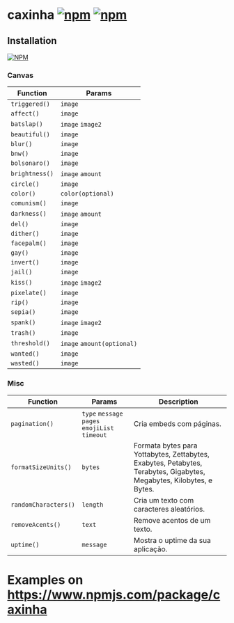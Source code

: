 # caxinha [![npm](https://img.shields.io/npm/v/caxinha.svg)](https://www.npmjs.com/package/caxinha) [![npm](https://img.shields.io/npm/dt/caxinha.svg?maxAge=3600)](https://www.npmjs.com/package/caxinha)

## Installation
[![NPM](https://nodei.co/npm/caxinha.png?downloads=true&downloadRank=true&stars=true)](https://nodei.co/npm/caxinha/)

### Canvas

| Function  | Params |
| -------- | ------ |
| `triggered()` | `image` |
| `affect()` | `image` |
| `batslap()` | `image` `image2` |
| `beautiful()` | `image` |
| `blur()` | `image` |
| `bnw()` | `image` |
| `bolsonaro()` | `image` |
| `brightness()` | `image` `amount` |
| `circle()` | `image` |
| `color()` | `color(optional)` |
| `comunism()` | `image` |
| `darkness()` | `image` `amount` |
| `del()` | `image` |
| `dither()` | `image` |
| `facepalm()` | `image` |
| `gay()` | `image` |
| `invert()` | `image` |
| `jail()` | `image` |
| `kiss()` | `image` `image2` |
| `pixelate()` | `image` |
| `rip()` | `image` |
| `sepia()` | `image` |
| `spank()` | `image` `image2` |
| `trash()` | `image` |
| `threshold()` | `image` `amount(optional)` |
| `wanted()` | `image` |
| `wasted()` | `image` |

### Misc

| Function  | Params | Description |
| -------- | ------ | ----------- |
| `pagination()` | `type` `message` `pages` `emojiList` `timeout` | Cria embeds com páginas. |
| `formatSizeUnits()` | `bytes` | Formata bytes para Yottabytes, Zettabytes, Exabytes, Petabytes, Terabytes, Gigabytes, Megabytes, Kilobytes, e Bytes. |
| `randomCharacters()` | `length` | Cria um texto com caracteres aleatórios. |
| `removeAcents()` | `text` | Remove acentos de um texto. |
| `uptime()` | `message` | Mostra o uptime da sua aplicação. |

# Examples on https://www.npmjs.com/package/caxinha

